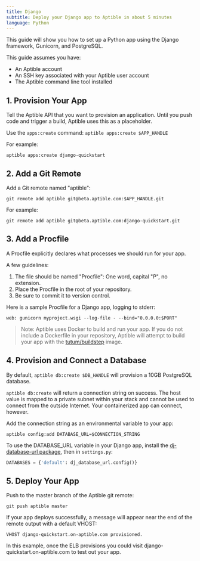 ```yaml
---
title: Django
subtitle: Deploy your Django app to Aptible in about 5 minutes
language: Python
---
```


This guide will show you how to set up a Python app using the Django framework, Gunicorn, and PostgreSQL.

This guide assumes you have:

- An Aptible account
- An SSH key associated with your Aptible user account
- The Aptible command line tool installed

## 1. Provision Your App

Tell the Aptible API that you want to provision an application. Until you push code and trigger a build, Aptible uses this as a placeholder.

Use the `apps:create` command: `aptible apps:create $APP_HANDLE`

For example:


    aptible apps:create django-quickstart

## 2. Add a Git Remote

Add a Git remote named "aptible":

    git remote add aptible git@beta.aptible.com:$APP_HANDLE.git

For example:

    git remote add aptible git@beta.aptible.com:django-quickstart.git

## 3. Add a Procfile

A Procfile explicitly declares what processes we should run for your app.

A few guidelines:

1. The file should be named "Procfile": One word, capital "P", no extension.
2. Place the Procfile in the root of your repository.
3. Be sure to commit it to version control.

Here is a sample Procfile for a Django app, logging to stderr:

    web: gunicorn myproject.wsgi --log-file - --bind="0.0.0.0:$PORT"

> Note: Aptible uses Docker to build and run your app. If you do not include a Dockerfile in your repository, Aptible will attempt to build your app with the [tutum/buildstep](https://registry.hub.docker.com/u/tutum/buildstep/) image.

## 4. Provision and Connect a Database

By default, `aptible db:create $DB_HANDLE` will provision a 10GB PostgreSQL database.

`aptible db:create` will return a connection string on success. The host value is mapped to a private subnet within your stack and cannot be used to connect from the outside Internet. Your containerized app can connect, however.

Add the connection string as an environmental variable to your app:

    aptible config:add DATABASE_URL=$CONNECTION_STRING

To use the DATABASE_URL variable in your Django app, install the [dj-database-url package](https://warehouse.python.org/project/dj-database-url/), then in `settings.py`:

```python
DATABASES = {'default': dj_database_url.config()}
```

## 5. Deploy Your App

Push to the master branch of the Aptible git remote:

    git push aptible master

If your app deploys successfully, a message will appear near the end of the remote output with a default VHOST:

    VHOST django-quickstart.on-aptible.com provisioned.

In this example, once the ELB provisions you could visit django-quickstart.on-aptible.com to test out your app.
